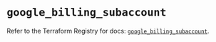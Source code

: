 # `google_billing_subaccount`

Refer to the Terraform Registry for docs: [`google_billing_subaccount`](https://registry.terraform.io/providers/hashicorp/google-beta/6.43.0/docs/resources/google_billing_subaccount).
